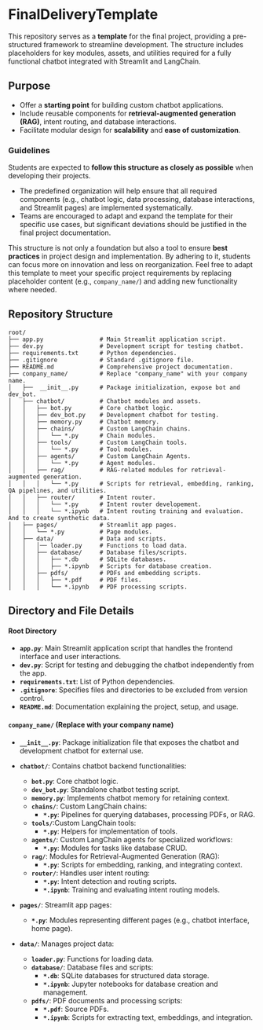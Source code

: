 # FinalDeliveryTemplate

This repository serves as a **template** for the final project, providing a pre-structured framework to streamline development. The structure includes placeholders for key modules, assets, and utilities required for a fully functional chatbot integrated with Streamlit and LangChain.  

## Purpose  
- Offer a **starting point** for building custom chatbot applications.  
- Include reusable components for **retrieval-augmented generation (RAG)**, intent routing, and database interactions.  
- Facilitate modular design for **scalability** and **ease of customization**.  

### Guidelines  
Students are expected to **follow this structure as closely as possible** when developing their projects.  
- The predefined organization will help ensure that all required components (e.g., chatbot logic, data processing, database interactions, and Streamlit pages) are implemented systematically.  
- Teams are encouraged to adapt and expand the template for their specific use cases, but significant deviations should be justified in the final project documentation.  

This structure is not only a foundation but also a tool to ensure **best practices** in project design and implementation. By adhering to it, students can focus more on innovation and less on reorganization. Feel free to adapt this template to meet your specific project requirements by replacing placeholder content (e.g., `company_name/`) and adding new functionality where needed.  

## Repository Structure
```plaintext
root/
├── app.py                # Main Streamlit application script.
├── dev.py                # Development script for testing chatbot.                   
├── requirements.txt      # Python dependencies.
├── .gitignore            # Standard .gitignore file.
├── README.md             # Comprehensive project documentation.
├── company_name/         # Replace "company_name" with your company name.
│   ├──  __init__.py      # Package initialization, expose bot and dev_bot.
│   ├── chatbot/          # Chatbot modules and assets.
│   │   ├── bot.py        # Core chatbot logic.
│   │   ├── dev_bot.py    # Development chatbot for testing.
│   │   ├── memory.py     # Chatbot memory.
│   │   ├── chains/       # Custom LangChain chains.
│   │   │   └── *.py      # Chain modules.
│   │   ├── tools/        # Custom LangChain tools.
│   │   │   └── *.py      # Tool modules.
│   │   ├── agents/       # Custom LangChain Agents.
│   │   │   └── *.py      # Agent modules.
│   │   ├── rag/          # RAG-related modules for retrieval-augmented generation.
│   │   │   └── *.py      # Scripts for retrieval, embedding, ranking, QA pipelines, and utilities.
│   │   ├── router/       # Intent router.
│   │   │   └── *.py      # Intent router developement. 
│   │   │   └── *.ipynb   # Intent routing training and evaluation. And to create synthetic data.
│   ├── pages/            # Streamlit app pages.
│   │   └── *.py          # Page modules.
│   ├── data/             # Data and scripts.
│   │   │── loader.py     # Functions to load data.
│   │   ├── database/     # Database files/scripts.
│   │   │   ├── *.db      # SQLite databases.
│   │   │   ├── *.ipynb   # Scripts for database creation.
│   │   ├── pdfs/         # PDFs and embedding scripts.
│   │   │   ├── *.pdf     # PDF files.
│   │   │   └── *.ipynb   # PDF processing scripts.
```

## Directory and File Details

#### Root Directory
- **`app.py`**: Main Streamlit application script that handles the frontend interface and user interactions.
- **`dev.py`**: Script for testing and debugging the chatbot independently from the app.
- **`requirements.txt`**: List of Python dependencies.
- **`.gitignore`**: Specifies files and directories to be excluded from version control.
- **`README.md`**: Documentation explaining the project, setup, and usage.

#### `company_name/` (Replace with your company name)
- **`__init__.py`**: Package initialization file that exposes the chatbot and development chatbot for external use.

- **`chatbot/`**: Contains chatbot backend functionalities:
  - **`bot.py`**: Core chatbot logic.
  - **`dev_bot.py`**: Standalone chatbot testing script.
  - **`memory.py`**: Implements chatbot memory for retaining context.
  - **`chains/`**: Custom LangChain chains:
    - **`*.py`**: Pipelines for querying databases, processing PDFs, or RAG.
  - **`tools/`**:Custom LangChain tools:
    - **`*.py`**: Helpers for implementation of tools.
  - **`agents/`**: Custom LangChain agents for specialized workflows:
    - **`*.py`**: Modules for tasks like database CRUD.
  - **`rag/`**: Modules for Retrieval-Augmented Generation (RAG):
    - **`*.py`**: Scripts for embedding, ranking, and integrating context.
  - **`router/`**: Handles user intent routing:
    - **`*.py`**: Intent detection and routing scripts.
    - **`*.ipynb`**: Training and evaluating intent routing models.

- **`pages/`**: Streamlit app pages:
  - **`*.py`**: Modules representing different pages (e.g., chatbot interface, home page).

- **`data/`**: Manages project data:
  - **`loader.py`**: Functions for loading data.
  - **`database/`**: Database files and scripts:
    - **`*.db`**: SQLite databases for structured data storage.
    - **`*.ipynb`**: Jupyter notebooks for database creation and management.
  - **`pdfs/`**: PDF documents and processing scripts:
    - **`*.pdf`**: Source PDFs.
    - **`*.ipynb`**: Scripts for extracting text, embeddings, and integration.